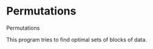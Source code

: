 Permutations
============

Permutations

This program tries to find optimal sets of blocks of data.
